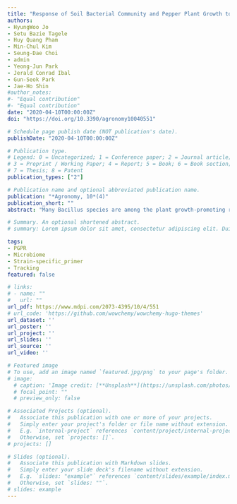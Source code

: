 ```yaml
---
title: "Response of Soil Bacterial Community and Pepper Plant Growth to Application of Bacillus thuringiensis KNU-07"
authors:
- HyungWoo Jo
- Setu Bazie Tagele
- Huy Quang Pham
- Min-Chul Kim
- Seung-Dae Choi
- admin
- Yeong-Jun Park
- Jerald Conrad Ibal
- Gun-Seok Park
- Jae-Ho Shin
#author_notes:
#- "Equal contribution"
#- "Equal contribution"
date: "2020-04-10T00:00:00Z"
doi: "https://doi.org/10.3390/agronomy10040551"

# Schedule page publish date (NOT publication's date).
publishDate: "2020-04-10T00:00:00Z"

# Publication type.
# Legend: 0 = Uncategorized; 1 = Conference paper; 2 = Journal article;
# 3 = Preprint / Working Paper; 4 = Report; 5 = Book; 6 = Book section;
# 7 = Thesis; 8 = Patent
publication_types: ["2"]

# Publication name and optional abbreviated publication name.
publication: "*Agronomy, 10*(4)"
publication_short: ""
abstract: "Many Bacillus species are among the plant growth-promoting rhizobacteria (PGPR) that promote the growth of many different plant species. This study aimed to investigate the effects of Bacillus thuringiensis KNU-07 on the growth of pepper plants and the soil microbiota. We also designed primers specific for the strain KNU-07 to monitor the population in pepper-cultivated soil. Accordingly, a strain-specific primer pair was designed using a database constructed from 16,160 complete bacterial genomes. We employed quantitative PCR (qPCR) to track the abundance of the strain KNU-07 introduced into pepper-cultivated soil using the strain-specific primers. Our study revealed that the strain was found to possess plant growth-promoting (PGP) activities, and it promoted the growth of pepper plants. The soil bacterial community structure due to the application of the PGPR strain was significantly changed after six weeks post-inoculation. In addition, based on qPCR analysis, the population of the introduced strain declined over time. In this study, application of a PGPR strain increased the growth of pepper plants and changed the soil bacterial community structure. The successful results of monitoring of a bacterial strain’s population using a single strain-specific primer pair can provide important information about the quantification of bio-inoculants under non-sterile soil conditions."

# Summary. An optional shortened abstract.
# summary: Lorem ipsum dolor sit amet, consectetur adipiscing elit. Duis posuere tellus ac convallis placerat. Proin tincidunt magna sed ex sollicitudin condimentum.

tags:
- PGPR
- Microbiome
- Strain-specific_primer
- Tracking
featured: false

# links:
# - name: ""
#   url: ""
url_pdf: https://www.mdpi.com/2073-4395/10/4/551
# url_code: 'https://github.com/wowchemy/wowchemy-hugo-themes'
url_dataset: ''
url_poster: ''
url_project: ''
url_slides: ''
url_source: ''
url_video: ''

# Featured image
# To use, add an image named `featured.jpg/png` to your page's folder. 
# image:
  # caption: 'Image credit: [**Unsplash**](https://unsplash.com/photos/jdD8gXaTZsc)'
  # focal_point: ""
  # preview_only: false

# Associated Projects (optional).
#   Associate this publication with one or more of your projects.
#   Simply enter your project's folder or file name without extension.
#   E.g. `internal-project` references `content/project/internal-project/index.md`.
#   Otherwise, set `projects: []`.
# projects: []

# Slides (optional).
#   Associate this publication with Markdown slides.
#   Simply enter your slide deck's filename without extension.
#   E.g. `slides: "example"` references `content/slides/example/index.md`.
#   Otherwise, set `slides: ""`.
# slides: example
---
```

